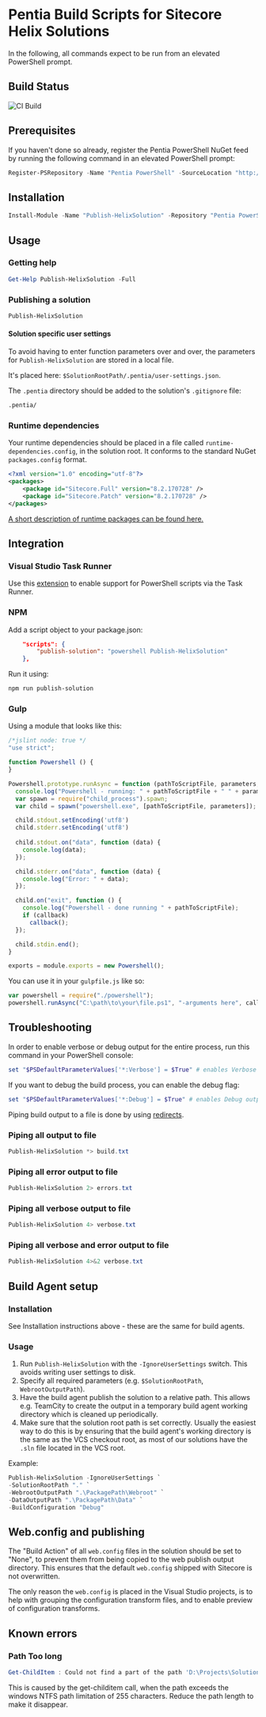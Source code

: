 # Pentia Build Scripts for Sitecore Helix Solutions

In the following, all commands expect to be run from an elevated PowerShell prompt.

## Build Status
![**CI Build**](https://pentia.visualstudio.com/_apis/public/build/definitions/6af2be26-000f-4864-ad4c-0af024086c4e/11/badge)

## Prerequisites

If you haven't done so already, register the Pentia PowerShell NuGet feed by running the following command in an elevated PowerShell prompt:

```powershell
Register-PSRepository -Name "Pentia PowerShell" -SourceLocation "http://tund/nuget/powershell/" -InstallationPolicy "Trusted" -Verbose
```

## Installation

```powershell
Install-Module -Name "Publish-HelixSolution" -Repository "Pentia PowerShell" -Verbose
```

## Usage

### Getting help

```powershell 
Get-Help Publish-HelixSolution -Full
``` 

### Publishing a solution

```powershell
Publish-HelixSolution
```

#### Solution specific user settings

To avoid having to enter function parameters over and over, the parameters for `Publish-HelixSolution` are stored in a local file.

It's placed here: `$SolutionRootPath/.pentia/user-settings.json`.

The `.pentia` directory should be added to the solution's `.gitignore` file:

```bash
.pentia/
```

### Runtime dependencies
Your runtime dependencies should be placed in a file called `runtime-dependencies.config`, in the solution root. It conforms to the standard NuGet `packages.config` format.

```xml
<?xml version="1.0" encoding="utf-8"?>
<packages>
    <package id="Sitecore.Full" version="8.2.170728" />
    <package id="Sitecore.Patch" version="8.2.170728" />
</packages>
```

[A short description of runtime packages can be found here.](https://sop.pentia.dk/Backend/Package-Management/NuGet/Creating-NuGet-Packages.html#runtime-dependency-nuget-packages-solution-packagesjson--runtime-dependenciesconfig)

## Integration

### Visual Studio Task Runner

Use this [extension](https://marketplace.visualstudio.com/items?itemName=MadsKristensen.CommandTaskRunner) to enable support for PowerShell scripts via the Task Runner.

### NPM

Add a script object to your package.json:

```json
	"scripts": {
		"publish-solution": "powershell Publish-HelixSolution"
	},
```

Run it using:

```bash
npm run publish-solution
```

### Gulp

Using a module that looks like this: 

```javascript
/*jslint node: true */
"use strict";

function Powershell () {
}

Powershell.prototype.runAsync = function (pathToScriptFile, parameters, callback) {
  console.log("Powershell - running: " + pathToScriptFile + " " + parameters);
  var spawn = require("child_process").spawn;
  var child = spawn("powershell.exe", [pathToScriptFile, parameters]);

  child.stdout.setEncoding('utf8')
  child.stderr.setEncoding('utf8')
  
  child.stdout.on("data", function (data) {
    console.log(data);
  });

  child.stderr.on("data", function (data) {
    console.log("Error: " + data);
  });

  child.on("exit", function () {
    console.log("Powershell - done running " + pathToScriptFile);
    if (callback)
      callback();
  });

  child.stdin.end();
}

exports = module.exports = new Powershell();
```

You can use it in your `gulpfile.js` like so:

```javascript
var powershell = require("./powershell");
powershell.runAsync("C:\path\to\your\file.ps1", "-arguments here", callback);
```

## Troubleshooting

In order to enable verbose or debug output for the entire process, run this command in your PowerShell console:

```powershell
set "$PSDefaultParameterValues['*:Verbose'] = $True" # enables Verbose output
```

If you want to debug the build process, you can enable the debug flag:

```powershell
set "$PSDefaultParameterValues['*:Debug'] = $True" # enables Debug output
```

Piping build output to a file is done by using [redirects](https://docs.microsoft.com/en-us/powershell/module/microsoft.powershell.core/about/about_redirection?view=powershell-5.1).

### Piping all output to file
```powershell
Publish-HelixSolution *> build.txt
```

### Piping all error output to file
```powershell
Publish-HelixSolution 2> errors.txt
```

### Piping all verbose output to file
```powershell
Publish-HelixSolution 4> verbose.txt
```

### Piping all verbose and error output to file
```powershell
Publish-HelixSolution 4>&2 verbose.txt
```

## Build Agent setup

### Installation

See Installation instructions above - these are the same for build agents.

### Usage

1. Run `Publish-HelixSolution` with the `-IgnoreUserSettings` switch. This avoids writing user settings to disk.
2. Specify all required parameters (e.g. `$SolutionRootPath`, `WebrootOutputPath`).
3. Have the build agent publish the solution to a relative path. This allows e.g. TeamCity to create the output in a temporary build agent working directory which is cleaned up periodically.
4. Make sure that the solution root path is set correctly. Usually the easiest way to do this is by ensuring that the build agent's working directory is the same as the VCS checkout root, as most of our solutions have the `.sln` file located in the VCS root.

Example:
```powershell
Publish-HelixSolution -IgnoreUserSettings `
-SolutionRootPath "." `
-WebrootOutputPath ".\PackagePath\Webroot" `
-DataOutputPath ".\PackagePath\Data" `
-BuildConfiguration "Debug"
```

## Web.config and publishing

The "Build Action" of all `web.config` files in the solution should be set to "None", to prevent them from being copied to the web publish output directory. This ensures that the default `web.config` shipped with Sitecore is not overwritten.

The only reason the `web.config` is placed in the Visual Studio projects, is to help with grouping the configuration transform files, and to enable preview of configuration transforms.

## Known errors

### Path Too long

```powershell
Get-ChildItem : Could not find a part of the path 'D:\Projects\Solution\Website\src\Project\Frontend\code\node_modules\gulp-import-css\node_modules\gulp-util\node_modules\dateformat\node_modules\meow\node_modules\read-pkg-up\node_modules\read-pkg\node_modules\load-json-file\node_modules\pinkie-promise\node_modules'.
```

This is caused by the get-childitem call, when the path exceeds the windows NTFS path limitation of 255 characters.
Reduce the path length to make it disappear.